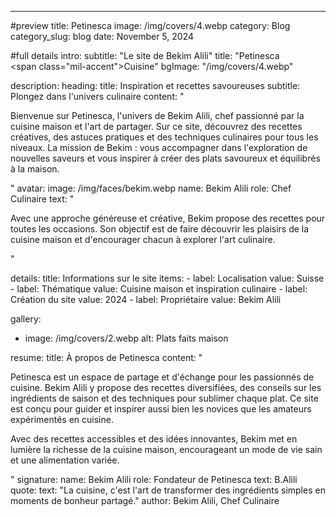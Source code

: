 ---
#preview
title: Petinesca
image: /img/covers/4.webp
category: Blog
category_slug: blog
date: November 5, 2024

#full details
intro:
  subtitle: "Le site de Bekim Alili"
  title: "Petinesca<br/><span class=\"mil-accent\">Cuisine</span>"
  bgImage: "/img/covers/4.webp"

description:
  heading:
    title: Inspiration et <span class="mil-marker">recettes savoureuses</span>
    subtitle: Plongez dans l'univers culinaire
  content: "
    <p>Bienvenue sur Petinesca, l'univers de Bekim Alili, chef passionné par la cuisine maison et l'art de partager. Sur ce site, découvrez des recettes créatives, des astuces pratiques et des techniques culinaires pour tous les niveaux. La mission de Bekim : vous accompagner dans l'exploration de nouvelles saveurs et vous inspirer à créer des plats savoureux et équilibrés à la maison.</p>
  "
  avatar:
    image: /img/faces/bekim.webp
    name: Bekim Alili
    role: Chef Culinaire
    text: "
      <p>Avec une approche généreuse et créative, Bekim propose des recettes pour toutes les occasions. Son objectif est de faire découvrir les plaisirs de la cuisine maison et d'encourager chacun à explorer l'art culinaire.</p>
    "

details:
  title: Informations sur le site
  items:
    - label: Localisation
      value: Suisse
    - label: Thématique
      value: Cuisine maison et inspiration culinaire
    - label: Création du site
      value: 2024
    - label: Propriétaire
      value: Bekim Alili

gallery:
  - image: /img/covers/2.webp
    alt: Plats faits maison

resume:
  title: À propos de Petinesca
  content: "
    <p>Petinesca est un espace de partage et d'échange pour les passionnés de cuisine. Bekim Alili y propose des recettes diversifiées, des conseils sur les ingrédients de saison et des techniques pour sublimer chaque plat. Ce site est conçu pour guider et inspirer aussi bien les novices que les amateurs expérimentés en cuisine.</p>
    <p>Avec des recettes accessibles et des idées innovantes, Bekim met en lumière la richesse de la cuisine maison, encourageant un mode de vie sain et une alimentation variée.</p>
  "
  signature:
    name: Bekim Alili
    role: Fondateur de Petinesca
    text: B.Alili
  quote:
    text: "La cuisine, c'est l'art de transformer des ingrédients simples en moments de bonheur partagé."
    author: Bekim Alili, Chef Culinaire

